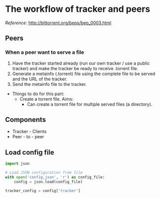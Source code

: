 # The workflow of tracker and peers
*Reference:* http://bittorrent.org/beps/bep_0003.html
## Peers
### When a peer want to serve a file
1. Have the tracker started already (run our own tracker / use a public tracker) and make the tracker be ready to receive .torrent file.
2. Generate a metainfo (.torrent) file using the complete file to be served and the URL of the tracker.
3. Send the metainfo file to the tracker.

- Things to do for this part:
  - Create a torrent file. Aims:
    - Can create a torrent file for multiple served files (a directory).


## Components
- Tracker - Clients
- Peer - to - peer

## Load config file
```python
import json

# Load JSON configuration from file
with open('config.json', 'r') as config_file:
    config = json.load(config_file)

tracker_config = config['tracker']
```